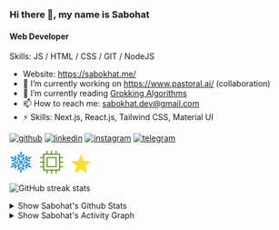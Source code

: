 ### Hi there 👋, my name is Sabohat
#### Web Developer

Skills: JS / HTML / CSS / GIT / NodeJS

- Website: https://sabokhat.me/
- 🔭 I’m currently working on https://www.pastoral.ai/ (collaboration)
- 🌱 I’m currently reading [Grokking Algorithms](https://edu.anarcho-copy.org/Algorithm/grokking-algorithms-illustrated-programmers-curious.pdf)
- 📫 How to reach me: sabokhat.dev@gmail.com 
- ⚡ Skills: Next.js, React.js, Tailwind CSS, Material UI


[<img src='https://cdn.jsdelivr.net/npm/simple-icons@3.0.1/icons/github.svg' alt='github' height='40'>](https://github.com/sabohat)  [<img src='https://cdn.jsdelivr.net/npm/simple-icons@3.0.1/icons/linkedin.svg' alt='linkedin' height='40'>](https://www.linkedin.com/in/sabokhat-kalandarova/)  [<img src='https://cdn.jsdelivr.net/npm/simple-icons@3.0.1/icons/instagram.svg' alt='instagram' height='40'>](https://www.instagram.com/s_a_b_o_h_a_t/)  [<img src='https://cdn.jsdelivr.net/npm/simple-icons@3.0.1/icons/telegram.svg' alt='telegram' height='40'>](sabokhat_k)  

<a href='https://archiveprogram.github.com/'><img src='https://raw.githubusercontent.com/acervenky/animated-github-badges/master/assets/acbadge.gif' width='40' height='40'></a> <a href='https://docs.github.com/en/developers'><img src='https://raw.githubusercontent.com/acervenky/animated-github-badges/master/assets/devbadge.gif' width='40' height='40'></a> <a href='https://stars.github.com/'><img src='https://raw.githubusercontent.com/acervenky/animated-github-badges/master/assets/starbadge.gif' width='35' height='35'></a> 

![GitHub streak stats](https://github-readme-streak-stats.herokuapp.com/?user=sabohat)

<details>
  <summary> Show Sabohat's Github Stats</summary>
  <br>
  
  <a href="#">
    <img align="center" alt="Sabohat Most Used Languages" src="https://github-readme-stats.vercel.app/api/top-langs/?username=sabohat&layout=compact&langs_count=10&hide_border=true&show_icons=true&title_color=fff&icon_color=fff&text_color=fff&bg_color=000000" />
  </a>
  
  <a href="#">
    <img align="center" alt="Sabohat's Github Stats" src="https://github-readme-stats.vercel.app/api?username=sabohat&count_private=true&hide_border=true&show_icons=true&title_color=fff&icon_color=fff&text_color=fff&bg_color=000000" />
  </a>
</details>
  
<details>
  <summary> Show Sabohat's Activity Graph </summary>
  <br>
  <a href="#">
    <img align="center" alt="Sabohat's Activity Graph" src="https://activity-graph.herokuapp.com/graph?username=sabohat&show_icons=true&title_color=fff&icon_color=fff&text_color=fff&bg_color=000000" />
  </a>

</details>

